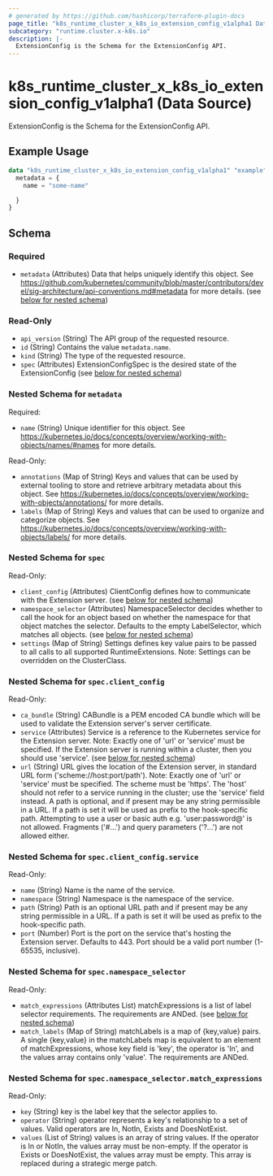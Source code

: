 ```yaml
---
# generated by https://github.com/hashicorp/terraform-plugin-docs
page_title: "k8s_runtime_cluster_x_k8s_io_extension_config_v1alpha1 Data Source - terraform-provider-k8s"
subcategory: "runtime.cluster.x-k8s.io"
description: |-
  ExtensionConfig is the Schema for the ExtensionConfig API.
---
```


# k8s_runtime_cluster_x_k8s_io_extension_config_v1alpha1 (Data Source)

ExtensionConfig is the Schema for the ExtensionConfig API.

## Example Usage

```terraform
data "k8s_runtime_cluster_x_k8s_io_extension_config_v1alpha1" "example" {
  metadata = {
    name = "some-name"

  }
}
```

<!-- schema generated by tfplugindocs -->
## Schema

### Required

- `metadata` (Attributes) Data that helps uniquely identify this object. See https://github.com/kubernetes/community/blob/master/contributors/devel/sig-architecture/api-conventions.md#metadata for more details. (see [below for nested schema](#nestedatt--metadata))

### Read-Only

- `api_version` (String) The API group of the requested resource.
- `id` (String) Contains the value `metadata.name`.
- `kind` (String) The type of the requested resource.
- `spec` (Attributes) ExtensionConfigSpec is the desired state of the ExtensionConfig (see [below for nested schema](#nestedatt--spec))

<a id="nestedatt--metadata"></a>
### Nested Schema for `metadata`

Required:

- `name` (String) Unique identifier for this object. See https://kubernetes.io/docs/concepts/overview/working-with-objects/names/#names for more details.

Read-Only:

- `annotations` (Map of String) Keys and values that can be used by external tooling to store and retrieve arbitrary metadata about this object. See https://kubernetes.io/docs/concepts/overview/working-with-objects/annotations/ for more details.
- `labels` (Map of String) Keys and values that can be used to organize and categorize objects. See https://kubernetes.io/docs/concepts/overview/working-with-objects/labels/ for more details.


<a id="nestedatt--spec"></a>
### Nested Schema for `spec`

Read-Only:

- `client_config` (Attributes) ClientConfig defines how to communicate with the Extension server. (see [below for nested schema](#nestedatt--spec--client_config))
- `namespace_selector` (Attributes) NamespaceSelector decides whether to call the hook for an object based on whether the namespace for that object matches the selector. Defaults to the empty LabelSelector, which matches all objects. (see [below for nested schema](#nestedatt--spec--namespace_selector))
- `settings` (Map of String) Settings defines key value pairs to be passed to all calls to all supported RuntimeExtensions. Note: Settings can be overridden on the ClusterClass.

<a id="nestedatt--spec--client_config"></a>
### Nested Schema for `spec.client_config`

Read-Only:

- `ca_bundle` (String) CABundle is a PEM encoded CA bundle which will be used to validate the Extension server's server certificate.
- `service` (Attributes) Service is a reference to the Kubernetes service for the Extension server. Note: Exactly one of 'url' or 'service' must be specified.  If the Extension server is running within a cluster, then you should use 'service'. (see [below for nested schema](#nestedatt--spec--client_config--service))
- `url` (String) URL gives the location of the Extension server, in standard URL form ('scheme://host:port/path'). Note: Exactly one of 'url' or 'service' must be specified.  The scheme must be 'https'.  The 'host' should not refer to a service running in the cluster; use the 'service' field instead.  A path is optional, and if present may be any string permissible in a URL. If a path is set it will be used as prefix to the hook-specific path.  Attempting to use a user or basic auth e.g. 'user:password@' is not allowed. Fragments ('#...') and query parameters ('?...') are not allowed either.

<a id="nestedatt--spec--client_config--service"></a>
### Nested Schema for `spec.client_config.service`

Read-Only:

- `name` (String) Name is the name of the service.
- `namespace` (String) Namespace is the namespace of the service.
- `path` (String) Path is an optional URL path and if present may be any string permissible in a URL. If a path is set it will be used as prefix to the hook-specific path.
- `port` (Number) Port is the port on the service that's hosting the Extension server. Defaults to 443. Port should be a valid port number (1-65535, inclusive).



<a id="nestedatt--spec--namespace_selector"></a>
### Nested Schema for `spec.namespace_selector`

Read-Only:

- `match_expressions` (Attributes List) matchExpressions is a list of label selector requirements. The requirements are ANDed. (see [below for nested schema](#nestedatt--spec--namespace_selector--match_expressions))
- `match_labels` (Map of String) matchLabels is a map of {key,value} pairs. A single {key,value} in the matchLabels map is equivalent to an element of matchExpressions, whose key field is 'key', the operator is 'In', and the values array contains only 'value'. The requirements are ANDed.

<a id="nestedatt--spec--namespace_selector--match_expressions"></a>
### Nested Schema for `spec.namespace_selector.match_expressions`

Read-Only:

- `key` (String) key is the label key that the selector applies to.
- `operator` (String) operator represents a key's relationship to a set of values. Valid operators are In, NotIn, Exists and DoesNotExist.
- `values` (List of String) values is an array of string values. If the operator is In or NotIn, the values array must be non-empty. If the operator is Exists or DoesNotExist, the values array must be empty. This array is replaced during a strategic merge patch.
